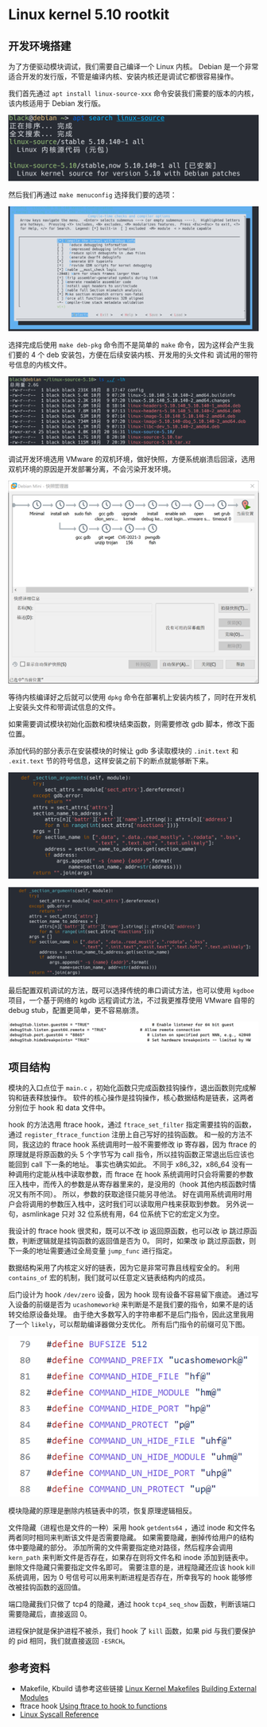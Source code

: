 # Linux kernel 5.10 rootkit

## 开发环境搭建
为了方便驱动模块调试，我们需要自己编译一个 Linux 内核。
Debian 是一个非常适合开发的发行版，不管是编译内核、安装内核还是调试它都很容易操作。

我们首先通过 `apt install linux-source-xxx` 命令安装我们需要的版本的内核，该内核适用于 Debian 发行版。

![](/images/Pasted%20image%2020221020163056.png)

然后我们再通过 `make menuconfig` 选择我们要的选项：

![](/images/Pasted%20image%2020221020163145.png)

选择完成后使用 `make deb-pkg` 命令而不是简单的 `make` 命令，因为这样会产生我们要的 4 个 deb 安装包，方便在后续安装内核、开发用的头文件和 调试用的带符号信息的内核文件。

![](/images/Pasted%20image%2020221020163253.png)

调试开发环境选用 VMware 的双机环境，做好快照，方便系统崩溃后回滚，选用双机环境的原因是开发部署分离，不会污染开发环境。

![](/images/Pasted%20image%2020221020163322.png)

等待内核编译好之后就可以使用 `dpkg` 命令在部署机上安装内核了，同时在开发机上安装头文件和带调试信息的文件。

如果需要调试模块初始化函数和模块结束函数，则需要修改 gdb 脚本，修改下面位置。

添加代码的部分表示在安装模块的时候让 gdb 多读取模块的 `.init.text` 和 `.exit.text` 节的符号信息，这样安装之前下的断点就能够断下来。

![修改脚本前](/images/Pasted%20image%2020221020164032.png)

![修改脚本后](/images/Pasted%20image%2020221020163525.png)

最后配置双机调试的方法，既可以选择传统的串口调试方法，也可以使用 `kgdboe` 项目，一个基于网络的 kgdb 远程调试方法，不过我更推荐使用 VMware 自带的 debug stub，配置更简单，更不容易崩溃。

![](/images/Pasted%20image%2020221020164117.png)

## 项目结构

模块的入口点位于 `main.c` ，初始化函数只完成函数挂钩操作，退出函数则完成解钩和链表释放操作。
软件的核心操作是挂钩操作，核心数据结构是链表，这两者分别位于 hook 和 data 文件中。

hook 的方法选用 ftrace hook，通过 `ftrace_set_filter` 指定需要挂钩的函数，通过 `register_ftrace_function` 注册上自己写好的挂钩函数。
和一般的方法不同，我这边的 ftrace hook 系统调用时一般不需要修改 ip 寄存器，因为 ftrace 的原理就是将原函数的头 5 个字节写为 call 指令，所以挂钩函数正常退出后应该也能回到 call 下一条的地址。
事实也确实如此。
不同于 x86_32，x86_64 没有一种调用约定能从栈中读取参数，而 ftrace 在 hook 系统调用时只会将需要的参数压入栈中，而传入的参数是从寄存器里来的，是没用的（hook 其他内核函数时情况又有所不同）。
所以，参数的获取途径只能另寻他法。
好在调用系统调用时用户会将调用的参数压入栈中，这时我们可以读取用户栈来获取到参数。
另外说一句，asmlinkage 只对 32 位系统有用，64 位系统下它的宏定义为空。

我设计的 ftrace hook 很灵和，既可以不改 ip 返回原函数，也可以改 ip 跳过原函数，判断逻辑就是挂钩函数的返回值是否为 0。
同时，如果改 ip 跳过原函数，则下一条的地址需要通过全局变量 `jump_func` 进行指定。

数据结构采用了内核定义好的链表，因为它是非常可靠且线程安全的。
利用 `contains_of` 宏的机制，我们就可以任意定义链表结构内的成员。

后门设计为 hook `/dev/zero` 设备，因为 hook 现有设备不容易留下痕迹。
通过写入设备的前缀是否为 `ucashomework@` 来判断是不是我们要的指令，如果不是的话转交给原设备处理。
由于绝大多数写入的字符串都不是后门指令，因此这里我用了一个 `likely`，可以帮助编译器做分支优化。
所有后门指令的前缀可见下图。

![](/images/Pasted%20image%2020221020190731.png)

模块隐藏的原理是删除内核链表中的项，恢复原理逻辑相反。

文件隐藏（进程也是文件的一种）采用 hook `getdents64` ，通过 inode 和文件名两者同时相同来判断该文件是否需要隐藏。
如果需要隐藏，删掉传给用户的结构体中要隐藏的部分。
添加所需的文件需要指定绝对路径，然后程序会调用 `kern_path` 来判断文件是否存在，如果存在则将文件名和 inode 添加到链表中。
删除文件隐藏只需要指定文件名即可。
需要注意的是，进程隐藏还应该 hook kill 系统调用，因为 0 号信号可以用来判断进程是否存在，所幸我写的 hook 能够修改被挂钩函数的返回值。

端口隐藏我们只做了 tcp4 的隐藏，通过 hook `tcp4_seq_show` 函数，判断该端口需要隐藏后，直接返回 0。

进程保护就是保护进程不被杀，我们 hook 了 `kill` 函数，如果 pid 与我们要保护的 pid 相同，我们就直接返回 `-ESRCH`。


## 参考资料

* Makefile, Kbuild 请参考这些链接 [Linux Kernel Makefiles](https://docs.kernel.org/kbuild/makefiles.html) [Building External Modules](https://docs.kernel.org/kbuild/modules.html)
* ftrace hook [Using ftrace to hook to functions](https://01.org/linuxgraphics/gfx-docs/drm/trace/ftrace-uses.html)
* [Linux Syscall Reference ](https://syscalls64.paolostivanin.com/)